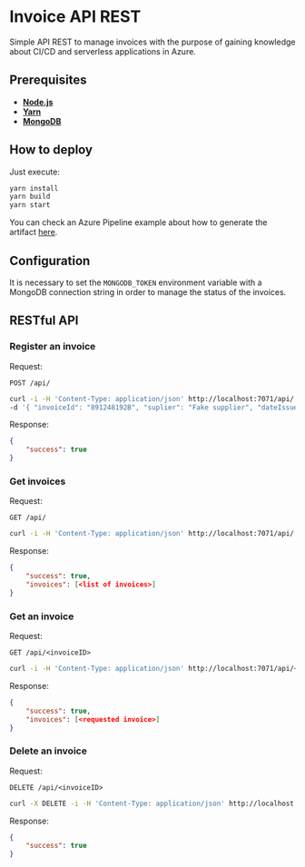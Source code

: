 # Invoice API REST

Simple API REST to manage invoices with the purpose of gaining knowledge about CI/CD and serverless applications in Azure.

## Prerequisites

- [**Node.js**](https://nodejs.org/)
- [**Yarn**](https://classic.yarnpkg.com/)
- [**MongoDB**](https://www.mongodb.com/)

## How to deploy

Just execute:

``` bash
yarn install
yarn build
yarn start
```

You can check an Azure Pipeline example about how to generate the artifact [here](./.azure/ci.yml).

## Configuration

It is necessary to set the `MONGODB_TOKEN` environment variable with a MongoDB connection string in order to manage the status of the invoices.

## RESTful API

### Register an invoice

Request:

`POST /api/`

``` bash
curl -i -H 'Content-Type: application/json' http://localhost:7071/api/ \
-d '{ "invoiceId": "891248192B", "suplier": "Fake supplier", "dateIssued": "2019-10-10 13:30:01 T+0210", "currency": "EUR", "amount": 1000.00, "description": "New projector for confenrece room" }'
```


Response:

``` JSON
{
    "success": true
}
```

### Get invoices

Request:

`GET /api/`

``` bash
curl -i -H 'Content-Type: application/json' http://localhost:7071/api/'
```


Response:

``` JSON
{
    "success": true,
    "invoices": [<list of invoices>]
}
```

### Get an invoice

Request:

`GET /api/<invoiceID>`

``` bash
curl -i -H 'Content-Type: application/json' http://localhost:7071/api/<invoiceID>'
```


Response:

``` JSON
{
    "success": true,
    "invoices": [<requested invoice>]
}
```

### Delete an invoice

Request:

`DELETE /api/<invoiceID>`

``` bash
curl -X DELETE -i -H 'Content-Type: application/json' http://localhost:7071/api/<invoiceID>'
```

Response:

``` JSON
{
    "success": true
}
```
